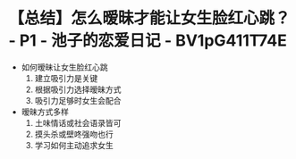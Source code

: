 # 【总结】怎么暧昧才能让女生脸红心跳？ - P1 - 池子的恋爱日记 - BV1pG411T74E

-   如何暧昧让女生脸红心跳
    1.  建立吸引力是关键
    2.  根据吸引力选择暧昧方式
    3.  吸引力足够时女生会配合
-   暧昧方式多样
    1.  土味情话或社会语录皆可
    2.  摸头杀或壁咚强吻也行
    3.  学习如何主动追求女生